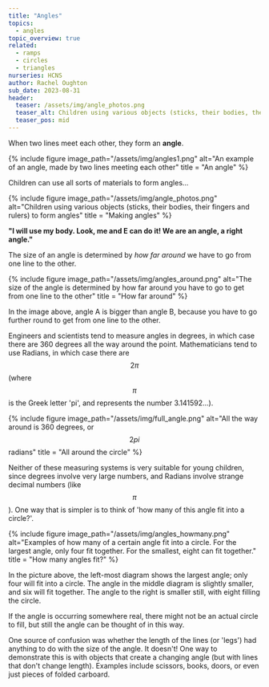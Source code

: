 ```yaml
---
title: "Angles"
topics: 
  - angles
topic_overview: true
related: 
  - ramps
  - circles
  - triangles
nurseries: HCNS
author: Rachel Oughton
sub_date: 2023-08-31
header:
  teaser: /assets/img/angle_photos.png
  teaser_alt: Children using various objects (sticks, their bodies, their fingers and rulers) to form angles
  teaser_pos: mid
---
```


When two lines meet each other, they form an **angle**.

{% include figure image_path="/assets/img/angles1.png" alt="An example of an angle, made by two lines meeting each other" title = "An angle" %}

Children can use all sorts of materials to form angles...

{% include figure image_path="/assets/img/angle_photos.png" alt="Children using various objects (sticks, their bodies, their fingers and rulers) to form angles" title = "Making angles" %}


**"I will use my body. Look, me and E can do it! We are an angle, a right angle."**

The size of an angle is determined by *how far around* we have to go from one line to the other.

{% include figure image_path="/assets/img/angles_around.png" alt="The size of the angle is determined by how far around you have to go to get from one line to the other" title = "How far around" %}

In the image above, angle A is bigger than angle  B, because you have to go further round to get from one line to the other.

Engineers and scientists tend to measure angles in degrees, in which case there are 360 degrees all the way around the point. Mathematicians tend to use Radians, in which case there are $$2\pi$$ (where $$\pi$$ is the Greek letter 'pi', and represents the number 3.141592...).

{% include figure image_path="/assets/img/full_angle.png" alt="All the way around is 360 degrees, or $$2pi$$ radians" title = "All around the circle" %}

Neither of these measuring systems is very suitable for young children, since degrees involve very large numbers, and Radians involve strange decimal numbers (like $$\pi$$). One way that is simpler is to think of 'how many of this angle fit into a circle?'.


{% include figure image_path="/assets/img/angles_howmany.png" alt="Examples of how many of a certain angle fit into a circle. For the largest angle, only four fit together. For the smallest, eight can fit together." title = "How many angles fit?" %}

In the picture above, the left-most diagram shows the largest angle; only four will fit into a circle. The angle in the middle diagram is slightly smaller, and six will fit together. The angle to the right is smaller still, with eight filling the circle.

If the angle is occurring somewhere real, there might not be an actual circle to fill, but still the angle can be thought of in this way. 

One source of confusion was whether the length of the lines (or 'legs') had anything to do with the size of the angle. It doesn't! One way to demonstrate this is with objects that create a changing angle (but with lines that don't change length). Examples include scissors, books, doors, or even just pieces of folded carboard.





